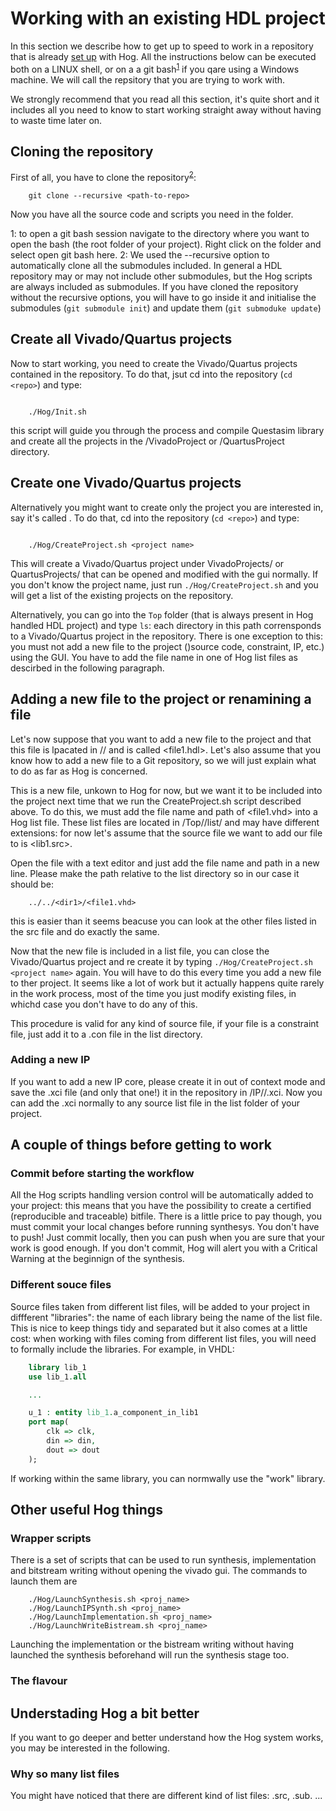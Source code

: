 # Working with an existing HDL project

In this section we describe how to get up to speed to work in a repository that is already [set up](./setupNewHogProject.md) with Hog.
All the instructions below can be executed both on a LINUX shell, or on a a git bash<sup>[1](#myfootnote1)</sup> if you qare using a Windows machine. We will call <repo> the repsitory that you are trying to work with.

We strongly recommend that you read all this section, it's quite short and it includes all you need to know to start working straight away without having to waste time later on.


## Cloning the repository
First of all, you have to clone the repository<sup>[2](#myfootnote2)</sup>:

```console
	git clone --recursive <path-to-repo>
```

Now you have all the source code and scripts you need in the <repo> folder.

<a name="myfootnote1">1</a>: to open a git bash session navigate to the directory where you want to open the bash (the root folder of your project). Right click on the folder and select open git bash here.
<a name="myfootnote2">2</a>: We used the --recursive option to automatically clone all the submodules included. In general a HDL repository may or may not include other submodules, but the Hog scripts are always included as submodules. If you have cloned the repository without the recursive options, you will have to go inside it and initialise the submodules (`git submodule init`) and update them (`git submoduke update`) 


## Create all Vivado/Quartus projects
Now to start working, you need to create the Vivado/Quartus projects contained in the repository. To do that, jsut cd into the repository (`cd <repo>`) and type:

```console

	./Hog/Init.sh

```

this script will guide you through the process and compile Questasim library and create all the projects in the <repo>/VivadoProject or <repo>/QuartusProject directory.

## Create one Vivado/Quartus projects
Alternatively you might want to create only the project you are interested in, say it's called <project name>.
To do that, cd into the repository (`cd <repo>`) and type:

```console

	./Hog/CreateProject.sh <project name>

```

This will create a Vivado/Quartus project under VivadoProjects/<project name> or QuartusProjects/<project name> that can be opened and modified with the gui normally.
If you don't know the project name, just run `./Hog/CreateProject.sh` and you will get a list of the existing projects on the repository.


Alternatively, you can go into the `Top` folder (that is always present in  Hog handled HDL project) and type `ls`: each directory in this path corrensponds to a Vivado/Quartus project in the repository.
There is one exception to this: you must not add a new file to the project ()source code, constraint, IP, etc.)  using the GUI. You have to add the file name in one of Hog list files as descirbed in the following paragraph.

## Adding a new file to the project or renamining a file
Let's now suppose that you want to add a new file to the project and that this file is lpacated in <repo>/<dir1>/ and is called <file1.hdl>. Let's also assume that you know how to add a new file to a Git repository, so we will just explain what to do as far as Hog is concerned.

This is a new file, unkown to Hog for now, but we want it to be included into the project next time that we run the CreateProject.sh script described above. To do this, we must add the file name and path of <file1.vhd> into a Hog list file. These list files are located in <repo>/Top/<project name>/list/ and may have different extensions: for now let's assume that the source file we want to add our file to is <lib1.src>.

Open the file with a text editor and just add the file name and path in a new line. Please make the path relative to the list directory so in our case it should be:

```
	../../<dir1>/<file1.vhd>

```

this is easier than it seems beacuse you can look at the other files listed in the src file and do exactly the same.

Now that the new file is included in a list file, you can close the Vivado/Quartus project and re create it by typing `./Hog/CreateProject.sh <project name>` again. You will have to do this every time you add a new file to ther project. It seems like a lot of work but it actually happens quite rarely in the work process, most of the time you just modify existing files, in whichd case you don't have to do any of this.

This procedure is valid for any kind of source file, if your file is a constraint file, just add it to a .con file in the list directory.

### Adding a new IP 
If you want to add a new IP core, please create it in out of context mode and save the .xci file (and only that one!) it in the repository in <repo>/IP/<new ip name>/<new ip name>.xci.
Now you can add the .xci normally to any source list file in the list folder of your project.


## A couple of things before getting to work

### Commit before starting the workflow
All the Hog scripts handling version control will be automatically added to your project: this means that you have the possibility to create a certified (reproducible and traceable) bitfile. There is a little price to pay though, you must commit your local changes before running synthesys. You don't have to push! Just commit locally, then you can push when you are sure that your work is good enough.
If you don't commit, Hog will alert you with a Critical Warning at the beginnign of the synthesis.


### Different souce files
Source files taken from  different list files, will be added to your project in diffferent "libraries": the name of each library being the name of the list file. This is nice to keep things tidy and separated but it also comes at a little cost: when working with files coming from different list files, you will need to formally include the libraries. For example, in VHDL:

```vhdl
	library lib_1
	use lib_1.all

	...

	u_1 : entity lib_1.a_component_in_lib1 
	port map(
		clk => clk,
		din => din,
		dout => dout
	);
```

If working within the same library, you can normwally use the "work" library.


## Other useful Hog things

### Wrapper scripts

There is a set of scripts that can be used to run synthesis, implementation and bitstream writing without opening the vivado gui. The commands to launch them are
```console
	./Hog/LaunchSynthesis.sh <proj_name>
	./Hog/LaunchIPSynth.sh <proj_name>	
	./Hog/LaunchImplementation.sh <proj_name>
	./Hog/LaunchWriteBistream.sh <proj_name>
```

Launching the implementation or the bistream writing without having launched the synthesis beforehand will run the synthesis stage too.

### The flavour


## Understading Hog a bit better
If you want to go deeper and better understand how the Hog system works, you may be interested in the following.


### Why so many list files
You might have noticed that there are different kind of list files: .src, .sub. ...
